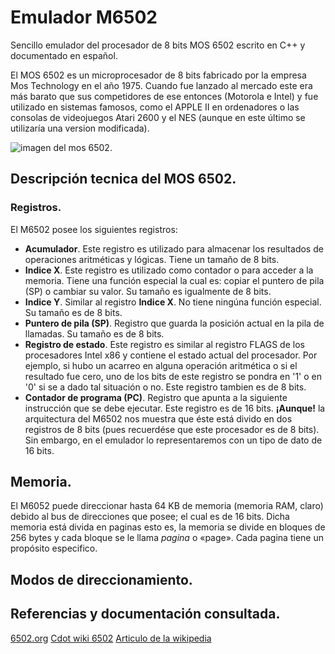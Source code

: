 # Emulador M6502 
Sencillo emulador del procesador de 8 bits MOS 6502 escrito en C++ y documentado en español. 

El MOS 6502 es un microprocesador de 8 bits fabricado por la empresa Mos Technology en el año 1975. Cuando fue lanzado al mercado este era más barato que sus competidores de ese entonces (Motorola e Intel) y fue utilizado en sistemas famosos, como el APPLE II en ordenadores o las consolas de videojuegos Atari 2600 y el NES (aunque en este último se utilizaría una version modificada). 

![imagen del mos 6502.](https://upload.wikimedia.org/wikipedia/commons/4/49/MOS_6502AD_4585_top.jpg)

## Descripción tecnica del MOS 6502.

### Registros.
El M6502 posee los siguientes registros:

- **Acumulador**. Este registro es utilizado para almacenar los resultados de operaciones aritméticas y lógicas. Tiene un tamaño de 8 bits. 
- **Indice X**. Este registro es utilizado como contador o para acceder a la memoria. Tiene una función especial la cual es: copiar el puntero de pila (SP) o cambiar su valor. Su tamaño es igualmente de 8 bits.
- **Indice Y**. Similar al registro **Indice X**. No tiene ningúna función especial. Su tamaño es de 8 bits.
- **Puntero de pila (SP)**. Registro que guarda la posición actual en la pila de llamadas. Su tamaño es de 8 bits.
- **Registro de estado**. Este registro es similar al registro FLAGS de los procesadores Intel x86 y contiene el estado actual del procesador. Por ejemplo, si hubo un acarreo en alguna operación aritmética o si el resultado fue cero, uno de los bits de este registro se pondra en '1' o en '0' si se a dado tal situación o no. Este registro tambien es de 8 bits. 
- **Contador de programa (PC)**. Registro que apunta a la siguiente instrucción que se debe ejecutar. Este registro es de 16 bits. **¡Aunque!** la arquitectura del M6502 nos muestra que éste está divido en dos registros de 8 bits (pues recuerdése que este procesador es de 8 bits). Sin embargo, en el emulador lo representaremos con un tipo de dato de 16 bits.


## Memoria.

El M6052 puede direccionar hasta 64 KB de memoria (memoria RAM, claro) debido al bus de direcciones que posee; el cual es de 16 bits. Dicha memoria está divida en paginas esto es, la memoria se divide en bloques de 256 bytes y cada bloque se le llama *pagina* o «page». Cada pagina tiene un propósito especifico. 

## Modos de direccionamiento.


## Referencias y documentación consultada. 
[6502.org](http://www.6502.org/)
[Cdot wiki 6502](https://wiki.cdot.senecacollege.ca/wiki/6502)
[Articulo de la wikipedia](https://en.wikipedia.org/wiki/MOS_Technology_6502)
